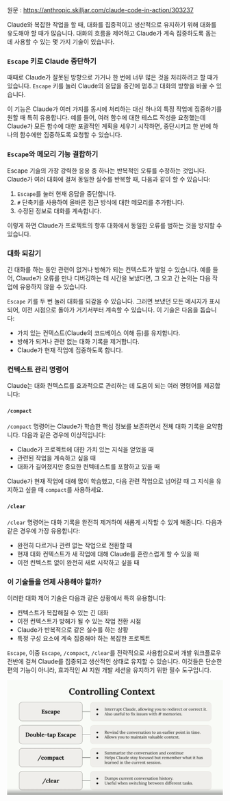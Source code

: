 원문 : https://anthropic.skilljar.com/claude-code-in-action/303237

Claude와 복잡한 작업을 할 때, 대화를 집중적이고 생산적으로 유지하기 위해 대화를 유도해야 할 때가 많습니다. 대화의 흐름을 제어하고 Claude가 계속 집중하도록 돕는 데 사용할 수 있는 몇 가지 기술이 있습니다.

### `Escape` 키로 Claude 중단하기
때때로 Claude가 잘못된 방향으로 가거나 한 번에 너무 많은 것을 처리하려고 할 때가 있습니다. `Escape` 키를 눌러 Claude의 응답을 중간에 멈추고 대화의 방향을 바꿀 수 있습니다.

이 기능은 Claude가 여러 가지를 동시에 처리하는 대신 하나의 특정 작업에 집중하기를 원할 때 특히 유용합니다. 예를 들어, 여러 함수에 대한 테스트 작성을 요청했는데 Claude가 모든 함수에 대한 포괄적인 계획을 세우기 시작하면, 중단시키고 한 번에 하나의 함수에만 집중하도록 요청할 수 있습니다.

### `Escape`와 메모리 기능 결합하기
Escape 기술의 가장 강력한 응용 중 하나는 반복적인 오류를 수정하는 것입니다. Claude가 여러 대화에 걸쳐 동일한 실수를 반복할 때, 다음과 같이 할 수 있습니다:
1.  `Escape`를 눌러 현재 응답을 중단합니다.
2.  `#` 단축키를 사용하여 올바른 접근 방식에 대한 메모리를 추가합니다.
3.  수정된 정보로 대화를 계속합니다.

이렇게 하면 Claude가 프로젝트의 향후 대화에서 동일한 오류를 범하는 것을 방지할 수 있습니다.

### 대화 되감기
긴 대화를 하는 동안 관련이 없거나 방해가 되는 컨텍스트가 쌓일 수 있습니다. 예를 들어, Claude가 오류를 만나 디버깅하는 데 시간을 보냈다면, 그 오고 간 논의는 다음 작업에 유용하지 않을 수 있습니다.

`Escape` 키를 두 번 눌러 대화를 되감을 수 있습니다. 그러면 보냈던 모든 메시지가 표시되어, 이전 시점으로 돌아가 거기서부터 계속할 수 있습니다. 이 기술은 다음을 돕습니다:
* 가치 있는 컨텍스트(Claude의 코드베이스 이해 등)를 유지합니다.
* 방해가 되거나 관련 없는 대화 기록을 제거합니다.
* Claude가 현재 작업에 집중하도록 합니다.

### 컨텍스트 관리 명령어
Claude는 대화 컨텍스트를 효과적으로 관리하는 데 도움이 되는 여러 명령어를 제공합니다:

#### `/compact`
`/compact` 명령어는 Claude가 학습한 핵심 정보를 보존하면서 전체 대화 기록을 요약합니다. 다음과 같은 경우에 이상적입니다:
* Claude가 프로젝트에 대한 가치 있는 지식을 얻었을 때
* 관련된 작업을 계속하고 싶을 때
* 대화가 길어졌지만 중요한 컨텍테스트를 포함하고 있을 때

Claude가 현재 작업에 대해 많이 학습했고, 다음 관련 작업으로 넘어갈 때 그 지식을 유지하고 싶을 때 `compact`를 사용하세요.

#### `/clear`
`/clear` 명령어는 대화 기록을 완전히 제거하여 새롭게 시작할 수 있게 해줍니다. 다음과 같은 경우에 가장 유용합니다:
* 완전히 다르거나 관련 없는 작업으로 전환할 때
* 현재 대화 컨텍스트가 새 작업에 대해 Claude를 혼란스럽게 할 수 있을 때
* 이전 컨텍스트 없이 완전히 새로 시작하고 싶을 때

### 이 기술들을 언제 사용해야 할까?
이러한 대화 제어 기술은 다음과 같은 상황에서 특히 유용합니다:
* 컨텍스트가 복잡해질 수 있는 긴 대화
* 이전 컨텍스트가 방해가 될 수 있는 작업 전환 시점
* Claude가 반복적으로 같은 실수를 하는 상황
* 특정 구성 요소에 계속 집중해야 하는 복잡한 프로젝트

`Escape`, 이중 `Escape`, `/compact`, `/clear`를 전략적으로 사용함으로써 개발 워크플로우 전반에 걸쳐 Claude를 집중되고 생산적인 상태로 유지할 수 있습니다. 이것들은 단순한 편의 기능이 아니라, 효과적인 AI 지원 개발 세션을 유지하기 위한 필수 도구입니다.

![사진1](../images/Controlling-Context_1.png)
